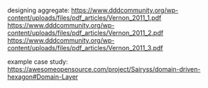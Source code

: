 designing aggregate:
https://www.dddcommunity.org/wp-content/uploads/files/pdf_articles/Vernon_2011_1.pdf
https://www.dddcommunity.org/wp-content/uploads/files/pdf_articles/Vernon_2011_2.pdf
https://www.dddcommunity.org/wp-content/uploads/files/pdf_articles/Vernon_2011_3.pdf

example case study:
https://awesomeopensource.com/project/Sairyss/domain-driven-hexagon#Domain-Layer
